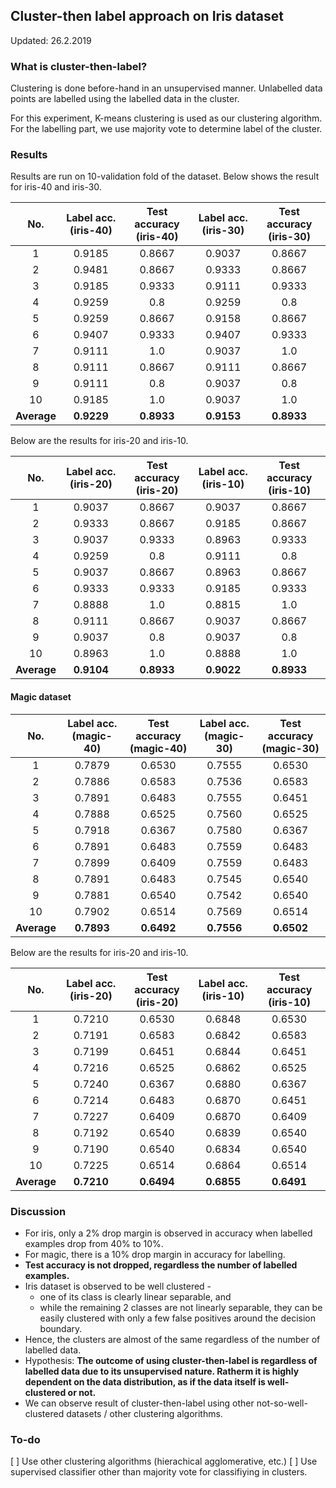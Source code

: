 ## Cluster-then label approach on Iris dataset
Updated: 26.2.2019

### What is cluster-then-label?
Clustering is done before-hand in an unsupervised manner.
Unlabelled data points are labelled using the labelled data in the cluster.

For this experiment, K-means clustering is used as our clustering algorithm.
For the labelling part, we use majority vote to determine label of the cluster.

### Results
Results are run on 10-validation fold of the dataset.
Below shows the result for iris-40 and iris-30.

| No. | Label acc. (iris-40) | Test accuracy (iris-40) | Label acc. (iris-30) | Test accuracy (iris-30) 
| :---:| :---: | :---: | :---: | :---: |
| 1 | 0.9185   | 0.8667 | 0.9037 | 0.8667 |
| 2 | 0.9481   | 0.8667 | 0.9333 | 0.8667 |
| 3 | 0.9185   | 0.9333 | 0.9111 | 0.9333 |
| 4 | 0.9259   | 0.8 | 0.9259 | 0.8 |
| 5 | 0.9259   | 0.8667 | 0.9158 | 0.8667 |
| 6 | 0.9407   | 0.9333 | 0.9407 | 0.9333 |
| 7 | 0.9111   | 1.0 | 0.9037 | 1.0 |
| 8 | 0.9111   | 0.8667 | 0.9111 | 0.8667 |
| 9 | 0.9111   | 0.8 | 0.9037 | 0.8 |
| 10 | 0.9185   | 1.0 | 0.9037 | 1.0 |
|<b>Average</b>| <b>0.9229</b> | <b>0.8933 </b>|<b>0.9153 </b>|<b>0.8933 </b>|

Below are the results for iris-20 and iris-10.

| No. | Label acc. (iris-20) | Test accuracy (iris-20) | Label acc. (iris-10) | Test accuracy (iris-10) 
| :---:| :---: | :---: | :---: | :---: |
| 1 | 0.9037   | 0.8667 | 0.9037 | 0.8667 |
| 2 | 0.9333   | 0.8667 | 0.9185 | 0.8667 |
| 3 | 0.9037   | 0.9333 | 0.8963 | 0.9333 |
| 4 | 0.9259   | 0.8 | 0.9111 | 0.8 |
| 5 | 0.9037   | 0.8667 | 0.8963 | 0.8667 |
| 6 | 0.9333   | 0.9333 | 0.9185 | 0.9333 |
| 7 | 0.8888   | 1.0 | 0.8815 | 1.0 |
| 8 | 0.9111   | 0.8667 | 0.9037 | 0.8667 |
| 9 | 0.9037   | 0.8 | 0.9037 | 0.8 |
| 10 | 0.8963   | 1.0 | 0.8888 | 1.0 |
|<b>Average</b>| <b>0.9104</b> | <b>0.8933 </b>|<b>0.9022 </b>|<b>0.8933 </b>|

#### Magic dataset

| No. | Label acc. (magic-40) | Test accuracy (magic-40) | Label acc. (magic-30) | Test accuracy (magic-30) 
| :---:| :---: | :---: | :---: | :---: |
| 1 | 0.7879   | 0.6530 | 0.7555 | 0.6530 |
| 2 | 0.7886   | 0.6583 | 0.7536 | 0.6583 |
| 3 | 0.7891   | 0.6483 | 0.7555 | 0.6451 |
| 4 | 0.7888   | 0.6525 | 0.7560 | 0.6525 |
| 5 | 0.7918   | 0.6367 | 0.7580 | 0.6367 |
| 6 | 0.7891   | 0.6483 | 0.7559 | 0.6483 |
| 7 | 0.7899   | 0.6409 | 0.7559 | 0.6483 |
| 8 | 0.7891   | 0.6483 | 0.7545 | 0.6540 |
| 9 | 0.7881   | 0.6540 | 0.7542 | 0.6540 |
| 10 | 0.7902  | 0.6514 | 0.7569 | 0.6514 |
|<b>Average</b>| <b>0.7893</b> | <b>0.6492 </b>|<b>0.7556 </b>|<b>0.6502 </b>|

Below are the results for iris-20 and iris-10.

| No. | Label acc. (iris-20) | Test accuracy (iris-20) | Label acc. (iris-10) | Test accuracy (iris-10) 
| :---:| :---: | :---: | :---: | :---: |
| 1 | 0.7210   | 0.6530 | 0.6848 | 0.6530 |
| 2 | 0.7191   | 0.6583 | 0.6842 | 0.6583 |
| 3 | 0.7199   | 0.6451 | 0.6844 | 0.6451 |
| 4 | 0.7216   | 0.6525 | 0.6862 | 0.6525 |
| 5 | 0.7240   | 0.6367 | 0.6880 | 0.6367 |
| 6 | 0.7214   | 0.6483 | 0.6870 | 0.6451 |
| 7 | 0.7227   | 0.6409 | 0.6870 | 0.6409 |
| 8 | 0.7192   | 0.6540 | 0.6839 | 0.6540 |
| 9 | 0.7190   | 0.6540 | 0.6834 | 0.6540 |
| 10 | 0.7225  | 0.6514 | 0.6864 | 0.6514 |
|<b>Average</b>| <b>0.7210</b> | <b>0.6494 </b>|<b>0.6855 </b>|<b>0.6491 </b>|

### Discussion
* For iris, only a 2% drop margin is observed in accuracy when labelled examples
drop from 40% to 10%.
* For magic, there is a 10% drop margin in accuracy for labelling.
* **Test accuracy is not dropped, regardless the number of labelled examples.** 
* Iris dataset is observed to be well clustered - 
    * one of its class is clearly linear separable, and 
    * while the remaining 2 classes are not linearly separable, they can be easily clustered 
    with only a few false positives around the decision boundary.
* Hence, the clusters are almost of the same regardless of the number of labelled data.
* Hypothesis: **The outcome of using cluster-then-label is regardless of 
labelled data due to its unsupervised nature.
Ratherm it is highly dependent on the data distribution, as if the data itself is well-clustered or not.**
* We can observe result of cluster-then-label using other not-so-well-clustered datasets / other clustering algorithms.

### To-do
[ ] Use other clustering algorithms (hierachical agglomerative, etc.)
[ ] Use supervised classifier other than majority vote for classifiying in clusters.